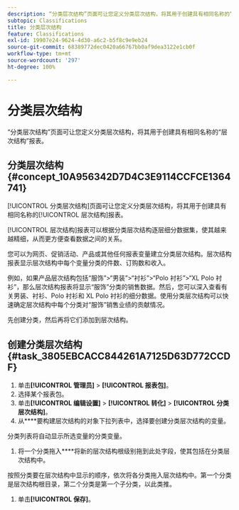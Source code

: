 ```yaml
---
description: “分类层次结构”页面可让您定义分类层次结构，将其用于创建具有相同名称的“层次结构”报表。
subtopic: Classifications
title: 分类层次结构
feature: Classifications
exl-id: 19907e24-9624-4d30-a6c2-b5f8c9e9eb24
source-git-commit: 68389772dec0420a66767bb0af9dea3122e1cb0f
workflow-type: tm+mt
source-wordcount: '297'
ht-degree: 100%

---
```


# 分类层次结构

“分类层次结构”页面可让您定义分类层次结构，将其用于创建具有相同名称的“层次结构”报表。

## 分类层次结构 {#concept_10A956342D7D4C3E9114CCFCE1364741}

[!UICONTROL 分类层次结构]页面可让您定义分类层次结构，将其用于创建具有相同名称的[!UICONTROL 层次结构]报表。

[!UICONTROL 层次结构]报表可以根据分类层次结构逐层细分数据集，使其越来越精细，从而更方便查看数据之间的关系。

您可以为网页、促销活动、产品或其他任何报表变量建立分类层次结构。层次结构报表显示层次结构中每个变量分类的件数、订购数和收入。

例如，如果产品层次结构包括“服饰”>“男装”>“衬衫”>“Polo 衬衫”>“XL Polo 衬衫”，那么层次结构报表将显示“服饰”分类的销售数据。然后，您可以深入查看有关男装、衬衫、Polo 衬衫和 XL Polo 衬衫的细分数据。使用分类层次结构可以快速确定层次结构中每个分类对“服饰”销售业绩的贡献情况。

先创建分类，然后再将它们添加到层次结构。

## 创建分类层次结构 {#task_3805EBCACC844261A7125D63D772CCDF}

1. 单击&#x200B;**[!UICONTROL 管理员]** > **[!UICONTROL 报表包]**。
1. 选择某个报表包。
1. 单击&#x200B;**[!UICONTROL 编辑设置]** > **[!UICONTROL 转化]** > **[!UICONTROL 分类层次结构]**。
1.  从&#x200B;****&#x200B;要构建层次结构的对象下拉列表中，选择要创建分类层次结构的变量。

   分类列表将自动显示所选变量的分类变量。
1.  将一个分类拖入&#x200B;****&#x200B;将新的层次结构根级别拖到此处字段，使其包括在分类层次结构中。

   按照分类要在层次结构中显示的顺序，依次将各分类拖入层次结构中。第一个分类是层次结构根目录，第二个分类是第一个子分类，以此类推。
1. 单击&#x200B;**[!UICONTROL 保存]**。
